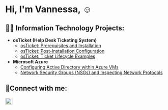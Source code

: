 <h1>Hi, I'm Vannessa, ☺</h1>

<h2>👨‍💻 Information Technology Projects:</h2>

- <b>osTicket (Help Desk Ticketing System)</b>
  - [osTicket: Prerequisites and Installation](https://github.com/vannessacates/osticket-prereqs)
  - [osTicket: Post-Installation Configuration](https://github.com/vannessacates/post-install-config)
  - [osTicket: Ticket Lifecycle Examples](https://github.com/vannessacates/ticket-lifecycle)
- <b>Microsoft Azure</b>
  - [Configuring Active Directory within Azure VMs](https://github.com/vannessacates/configure-ad)
  - [Network Security Groups (NSGs) and Inspecting Network Protocols](https://github.com/vannessacates/azure-network-protocols)

<h2>🤳Connect with me:</h2>

[<img align="left" alt="Josh | LinkedIn" width="22px" src="https://cdn.jsdelivr.net/npm/simple-icons@v3/icons/linkedin.svg" />][linkedin]

[linkedin]: https://linkedin.com/in/vannessa-cates-81b86b130
